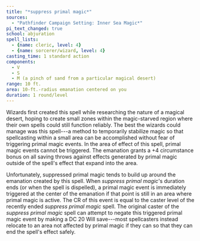 ```yaml
---
title: "*suppress primal magic*"
sources:
  - "Pathfinder Campaign Setting: Inner Sea Magic*"
pi_text_changed: true
school: abjuration
spell_lists:
  - {name: cleric, level: 4}
  - {name: sorcerer/wizard, level: 4}
casting_time: 1 standard action
components:
  - V
  - S
  - M (a pinch of sand from a particular magical desert)
range: 10 ft.
area: 10-ft.-radius emanation centered on you
duration: 1 round/level
---
```


Wizards first created this spell while researching the nature of a magical desert, hoping to create small zones within the magic-starved region where their own spells could still function reliably. The best the wizards could manage was this spell---a method to temporarily stabilize magic so that spellcasting within a small area can be accomplished without fear of triggering primal magic events. In the area of effect of this spell, primal magic events cannot be triggered. The emanation grants a +4 circumstance bonus on all saving throws against effects generated by primal magic outside of the spell's effect that expand into the area.

Unfortunately, suppressed primal magic tends to build up around the emanation created by this spell. When *suppress primal magic*'s duration ends (or when the spell is dispelled), a primal magic event is immediately triggered at the center of the emanation if that point is still in an area where primal magic is active. The CR of this event is equal to the caster level of the recently ended *suppress primal magic* spell. The original caster of the *suppress primal magic* spell can attempt to negate this triggered primal magic event by making a DC 20 Will save---most spellcasters instead relocate to an area not affected by primal magic if they can so that they can end the spell's effect safely.
